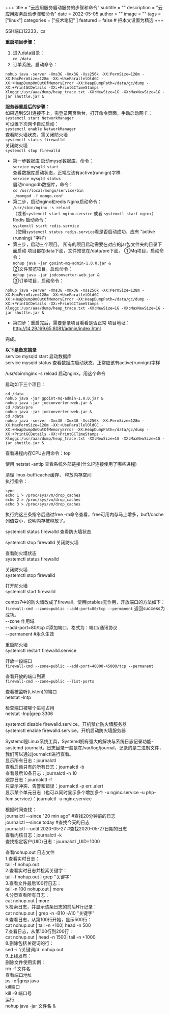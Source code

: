 +++
title = "云应用服务启动服务的步骤和命令"
subtitle = ""
description = "云应用服务启动步骤和命令"
date = 2022-05-05
author = ""
image = ""
tags =  ["linux"]
categories = ["技术笔记" ]
featured = false # 把本文设置为精选
+++

SSH端口12233，cs 

**重启项目步骤：**
1. 进入data目录：  
`cd /data`
2. 订单系统，启动命令：  
```
nohup java -server -Xms3G -Xmx3G -Xss256k -XX:PermSize=128m -XX:MaxPermSize=128m -XX:+UseParallelOldGC -XX:+HeapDumpOnOutOfMemoryError -XX:HeapDumpPath=/data/gc/dump -XX:+PrintGCDetails -XX:+PrintGCTimeStamps -Xloggc:/usr/aaa/dump/heap_trace.txt -XX:NewSize=1G -XX:MaxNewSize=1G -jar shuttle.jar &
```

**服务器重启后的步骤：**  
如果遇到SSH连接不上，需登录网页后台，打开命令页面，手动启动网卡：  
`systemctl start NetworkManager`  
可设置下次网卡自动启动：  
`systemctl enable NetworkManager`  
查看防火墙状态，需关闭防火墙  
`systemctl status firewalld`  
关闭防火墙  
`systemctl stop firewalld`

- 第一步数据库
启动mysql数据库，命令：  
`service mysqld start`  
查看数据库启动状态，正常应该有active(runnign)字样  
`service mysqld status`  
启动mongodb数据库，命令：  
`cd /usr/local/mongo/service/bin`  
`./mongod -f mongo.conf`
- 第二步，启动nginx和redis
Nginx启动命令：  
`/usr/sbin/nginx -s reload`  
（或者`systemctl start nginx.service`  或者 `systemctl start nginx`）  
Redis 启动命令：  
`systemctl start redis.service`  
（使用`systemctl status redis.service`看是否启动成功，应有 “active (running) ”字样）
- 第三步，启动三个项目。
所有的项目启动需要在对应的jar包文件夹的目录下面启动
项目都在data下面，文件预览在/data/pre下面。
①Mq项目，启动命令：  
`nohup java -jar gpoint-mq-admin-1.0.0.jar & `  
②文件预览项目，启动命令：  
`nohup java -jar jodconverter-web.jar &`  
③订单项目，启动命令：  
```
nohup java -server -Xms3G -Xmx3G -Xss256k -XX:PermSize=128m -XX:MaxPermSize=128m -XX:+UseParallelOldGC -XX:+HeapDumpOnOutOfMemoryError -XX:HeapDumpPath=/data/gc/dump -XX:+PrintGCDetails -XX:+PrintGCTimeStamps -Xloggc:/usr/aaa/dump/heap_trace.txt -XX:NewSize=1G -XX:MaxNewSize=1G -jar shuttle.jar &
```
- 第四步：重启完后，需要登录项目看看是否正常
项目地址：http://14.29.169.65:8081/admin/index.html

完成。

**以下是备忘摘录**  
service mysqld start  启动数据库  
service mysqld status 查看数据库启动状态，正常应该有active(runnign)字样  

/usr/sbin/nginx -s reload  启动nginx，用这个命令  

启动如下三个项目：  
```
cd /data  
nohup java -jar gpoint-mq-admin-1.0.0.jar &  
nohup java -jar jodconverter-web.jar &  
cd /data/pre  
nohup java -jar jodconverter-web.jar &  
cd /data  
nohup java -server -Xms3G -Xmx3G -Xss256k -XX:PermSize=128m -XX:MaxPermSize=128m -XX:+UseParallelOldGC -XX:+HeapDumpOnOutOfMemoryError -XX:HeapDumpPath=/data/gc/dump -XX:+PrintGCDetails -XX:+PrintGCTimeStamps -Xloggc:/usr/aaa/dump/heap_trace.txt -XX:NewSize=1G -XX:MaxNewSize=1G -jar shuttle.jar &
```

查看进程内存CPU占用命令：top  

使用 netstat -antlp 查看系统外部链接(什么IP连接使用了哪些进程)  

清理 linux-buff/cache缓存， 释放内存空间  
执行指令：
```  
sync  
echo 1 > /proc/sys/vm/drop_caches
echo 2 > /proc/sys/vm/drop_caches
echo 3 > /proc/sys/vm/drop_caches
```
执行完这三条指令后通过free -m命令查看，free可用内存马上增多，buff/cache列值变小，说明内存被释放了。

systemctl status firewalld 查看防火墙状态

systemctl stop firewalld 关闭防火墙

查看防火墙状态  
systemctl status firewalld

关闭防火墙  
systemctl stop firewalld

打开防火墙  
systemctl start firewalld

centos7中的防火墙改成了firewall，使用iptables无作用，开放端口的方法如下：  
`firewall-cmd --zone=public --add-port=80/tcp --permanent`  返回success为成功。  
--zone 作用域   
--add-port=80/tcp #添加端口，格式为：端口/通讯协议   
--permanent #永久生效

重启防火墙  
systemctl restart firewalld.service

开放一段端口  
`firewall-cmd --zone=public --add-port=40000-45000/tcp --permanent`

查看开放的端口列表  
`firewall-cmd --zone=public --list-ports`

查看被监听(Listen)的端口  
netstat -lntp

检查端口被哪个进程占用  
netstat -lnp|grep 3306

systemctl disable firewalld.service，开机禁止防火墙服务器  
systemctl enable firewalld.service，开机启动防火墙服务器

Systemd是Linux系统工具，Systemd拥有强大的解决与系统日志记录功能-systemd-journald。日志目录一般是在/var/log/journal，记录的是二进制文件，我们可以通过journalctl进行查看。  
显示所有日志：journalctl  
查看启动只有的所有日志：journalctl -b  
查看最后10条日志：journalctl -n 10  
跟踪日志：journalctl -f  
只显示冲突、告警和错误：journalctl -p err..alert  
显示某个单元日志（也可以同时显示多个增加多个 -u nginx.service -u php-fom.service）：journalctl -u nginx.service

根据时间查找：  
journalctl --since "20 min ago" #查找20分钟前的日志  
journalctl --since today #查找今天的日志  
journalctl --until 2020-05-27 #查找2020-05-27日期的日志  
查看内核日志：journalctl -k  
查找指定客户(UID)日志：journalctl _UID=1000  

查看nohup.out 日志文件  
1.查看实时日志：  
tail -f nohup.out  
2.查看实时日志并检索关键字：  
tail -f nohup.out | grep "关键字"  
3.查看文件最后100行日志：  
tail -n 100 nohup.out | more  
4.分页查看所有日志：  
cat nohup.out | more  
5.检索日志，并显示该条日志的前后N行记录：  
cat nohup.out | grep -n -B10 -A10 "关键字"  
6.查看日志，从第100行开始，显示500行：  
cat nohup.out | tail -n +100| head -n 500  
7.查看日志，从第100行到200行：  
cat nohup.out | head -n 1500| tail -n +1000  
8.删除包括关键词的行：  
sed -i '/关键词/d' nohup.out  
9.上线发布：  
删除文件使用实例：  
rm -f 文件名  
查看端口地址  
ps -ef|grep java  
kill端口  
kill -9 端口号  
运行  
nohup java -jar 文件名 &

